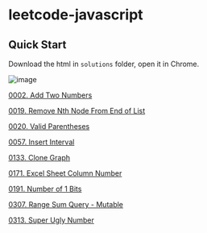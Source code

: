# leetcode-javascript

## Quick Start

Download the html in `solutions` folder, open it in Chrome.

![image](https://raw.githubusercontent.com/wiki/TommyFu/leetcode-javascript/images/leetcode-tool.png)

[0002. Add Two Numbers](https://github.com/TommyFu/leetcode-javascript/wiki/0002)

[0019. Remove Nth Node From End of List](https://github.com/TommyFu/leetcode-javascript/wiki/0019)

[0020. Valid Parentheses]()

[0057. Insert Interval](https://github.com/TommyFu/leetcode-javascript/wiki/0057)

[0133. Clone Graph](https://github.com/TommyFu/leetcode-javascript/wiki/0133)

[0171. Excel Sheet Column Number]()

[0191. Number of 1 Bits]()

[0307. Range Sum Query - Mutable](https://github.com/TommyFu/leetcode-javascript/wiki/0307)

[0313. Super Ugly Number](https://github.com/TommyFu/leetcode-javascript/wiki/0313)
